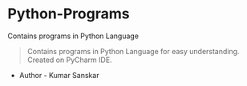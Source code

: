 # Python-Programs
Contains programs in Python Language 
>Contains programs in Python Language for easy understanding.
>Created on PyCharm IDE.
* Author - Kumar Sanskar
